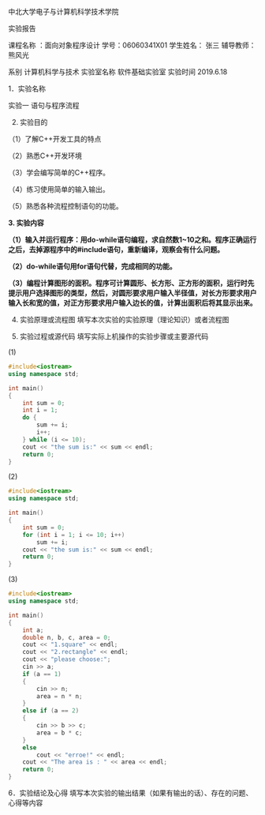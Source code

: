 
中北大学电子与计算机科学技术学院

实验报告

课程名称 ：面向对象程序设计   学号：06060341X01  学生姓名： 张三   辅导教师： 熊风光

系别	计算机科学与技术	实验室名称	软件基础实验室	实验时间	2019.6.18

1．实验名称

实验一  语句与程序流程

2. 实验目的

（1）了解C++开发工具的特点

（2）熟悉C++开发环境

（3）学会编写简单的C++程序。

（4）练习使用简单的输入输出。

（5）熟悉各种流程控制语句的功能。

**3. 实验内容**

**（1）输入并运行程序：用do-while语句编程，求自然数1~10之和。程序正确运行之后，去掉源程序中的#include语句，重新编译，观察会有什么问题。**

**（2）do-while语句用for语句代替，完成相同的功能。**

**（3）编程计算图形的面积。程序可计算圆形、长方形、正方形的面积，运行时先提示用户选择图形的类型，然后，对圆形要求用户输入半径值，对长方形要求用户输入长和宽的值，对正方形要求用户输入边长的值，计算出面积后将其显示出来。**

4. 实验原理或流程图
填写本次实验的实验原理（理论知识）或者流程图

5. 实验过程或源代码
填写实际上机操作的实验步骤或主要源代码


(1)

```c++
#include<iostream>
using namespace std;

int main()
{
	int sum = 0;
	int i = 1;
	do {
		sum += i;
		i++;
	} while (i <= 10);
	cout << "the sum is:" << sum << endl;
	return 0;
}
```

(2)

```c++
#include<iostream>
using namespace std;

int main()
{
	int sum = 0;
	for (int i = 1; i <= 10; i++)
		sum += i;
	cout << "the sum is:" << sum << endl;
	return 0;
}
```

(3)

```c++
#include<iostream>
using namespace std;

int main()
{
	int a;
	double n, b, c, area = 0;
	cout << "1.square" << endl;
	cout << "2.rectangle" << endl;
	cout << "please choose:";
	cin >> a;
	if (a == 1)
	{
		cin >> n;
		area = n * n;
	}
	else if (a == 2)
	{
		cin >> b >> c;
		area = b * c;
	}
	else
		cout << "erroe!" << endl;
	cout << "The area is : " << area << endl;
	return 0;
}

```


6．实验结论及心得
填写本次实验的输出结果（如果有输出的话）、存在的问题、心得等内容

